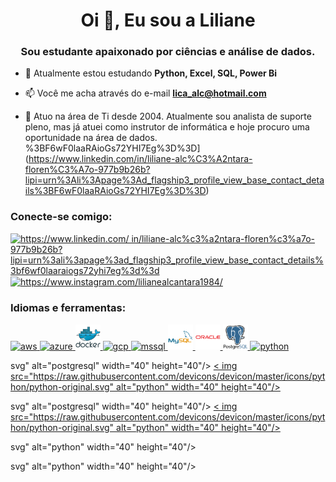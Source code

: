 <h1 align="center">Oi 👋, Eu sou a Liliane</h1>
<h3 align="center">Sou estudante apaixonado por ciências e análise de dados.</h3>

- 🌱 Atualmente estou estudando **Python, Excel, SQL, Power Bi**

- 📫 Você me acha através do e-mail **lica_alc@hotmail.com**

- 📄 Atuo na área de Ti desde 2004. Atualmente sou analista de suporte pleno, mas já atuei como instrutor de informática e hoje procuro uma oportunidade na área de dados. %3BF6wF0laaRAioGs72YHI7Eg%3D%3D](https://www.linkedin.com/in/liliane-alc%C3%A2ntara-floren%C3%A7o-977b9b26b?lipi=urn%3Ali%3Apage%3Ad_flagship3_profile_view_base_contact_details%3BF6wF0laaRAioGs72YHI7Eg%3D%3D)

<h3 align="left">Conecte-se comigo:</h3>
<p align="left">
<a href="https://linkedin.com/in/https://www.linkedin.com/in /liliane-alc%c3%a2ntara-floren%c3%a7o-977b9b26b?lipi=urn%3ali%3apage%3ad_flagship3_profile_view_base_contact_details%3bf6wf0laaraiogs72yhi7eg%3d%3d" target="blank"><img align="center" src="https ://raw.githubusercontent.com/rahuldkjain/github-profile-readme-generator/master/src/images/icons/Social/linked-in-alt.svg" alt="https://www.linkedin.com/ in/liliane-alc%c3%a2ntara-floren%c3%a7o-977b9b26b?lipi=urn%3ali%3apage%3ad_flagship3_profile_view_base_contact_details%3bf6wf0laaraiogs72yhi7eg%3d%3d" height="30" width="40" /></a>
<a href="https://instagram.com/https://www.instagram.com/lilianealcantara1984/" target="blank"><img align="center" src="https://raw.githubusercontent. com/rahuldkjain/github-profile-readme-generator/master/src/images/icons/Social/instagram.svg" alt="https://www.instagram.com/lilianealcantara1984/" height="30" width=" 40" /></a>
</p>

<h3 align="left">Idiomas e ferramentas:</h3>
<p align="left"> <a href="https://aws.amazon.com" target="_blank" rel="noreferrer"> <img src="https://raw.githubusercontent.com/devicons /devicon/master/icons/amazonwebservices/amazonwebservices-original-wordmark.svg" alt="aws" width="40" height="40"/> </a> <a href="https://azure.microsoft .com/en-in/" target="_blank" rel="noreferrer"> <img src="https://www.vectorlogo.zone/logos/microsoft_azure/microsoft_azure-icon.svg" alt="azure" largura ="40" height="40"/> </a> <a href="https://www.docker.com/" target="_blank" rel="noreferrer"> <img src="https://raw.githubusercontent.com/devicons/devicon/master/icons/docker/docker-original-wordmark.svg" alt=" docker" width="40" height="40"/> </a> <a href="https://cloud.google.com" target="_blank" rel="noreferrer"> <img src="https ://www.vectorlogo.zone/logos/google_cloud/google_cloud-icon.svg" alt="gcp" width="40" height="40"/> </a> <a href="https://www .microsoft.com/en-us/sql-server" target="_blank" rel="noreferrer"> <img src="https://www.svgrepo.com/show/303229/microsoft-sql-server-logo .svg" alt="mssql" width="40" height="40"/> </a> <a href="https://www.mysql.com/" target="_blank" rel="noreferrer"> <img src="https://raw.githubusercontent.com/devicons/devicon/master/icons/mysql/mysql-original-wordmark.svg" alt="mysql" width="40" height="40"/> </a> <a href="https://www.oracle.com/" target="_blank" rel="noreferrer"> <img src="https://raw.githubusercontent.com/devicons/devicon/ master/icons/oracle/oracle-original.svg" alt="oracle" width="40" height="40"/> </a> <a href="https://www.postgresql.org" target="_blank" rel="noreferrer"> <img src="https://raw.githubusercontent.com/devicons/devicon/master/icons/postgresql/postgresql-original-wordmark.svg" alt="postgresql " width="40" height="40"/> </a> <a href="https://www.python.org" target="_blank" rel="noreferrer"> <img src="https: //raw.githubusercontent.com/devicons/devicon/master/icons/python/python-original.svg" alt="python" width="40" height="40"/> </a> </p>svg" alt="postgresql" width="40" height="40"/> </a> <a href="https://www.python.org" target="_blank" rel="noreferrer"> < img src="https://raw.githubusercontent.com/devicons/devicon/master/icons/python/python-original.svg" alt="python" width="40" height="40"/> </a > </p>svg" alt="postgresql" width="40" height="40"/> </a> <a href="https://www.python.org" target="_blank" rel="noreferrer"> < img src="https://raw.githubusercontent.com/devicons/devicon/master/icons/python/python-original.svg" alt="python" width="40" height="40"/> </a > </p>svg" alt="python" width="40" height="40"/> </a> </p>svg" alt="python" width="40" height="40"/> </a> </p>



<!---
- 👋 Hi, I’m @lica-alc
- 👀 I’m interested in ...
- 🌱 I’m currently learning ...
- 💞️ I’m looking to collaborate on ...
- 📫 How to reach me ...


lica-alc/lica-alc is a ✨ special ✨ repository because its `README.md` (this file) appears on your GitHub profile.
You can click the Preview link to take a look at your changes.
--->
